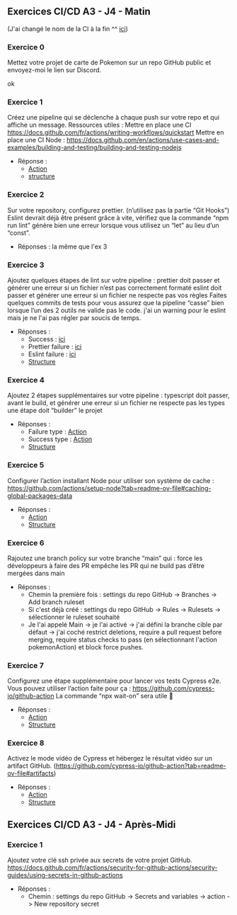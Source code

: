 ## Exercices CI/CD A3 - J4 - Matin
(J'ai changé le nom de la CI à la fin ^^ [ici](https://github.com/Adambizien/PokemonDex/blob/37bccace830fc07bf54d5786d0ec2550bb600e00/.github/workflows/pokemonAction.yml))
### Exercice 0
  Mettez votre projet de carte de Pokemon sur un repo GitHub public et envoyez-moi le lien sur Discord.
  
  ok 
### Exercice 1
  Créez une pipeline qui se déclenche à chaque push sur votre repo et qui affiche un message.
  Ressources utiles :
  Mettre en place une CI https://docs.github.com/fr/actions/writing-workflows/quickstart
  Mettre en place une CI Node : https://docs.github.com/en/actions/use-cases-and-examples/building-and-testing/building-and-testing-nodejs 

  - Réponse :
    - [Action](https://github.com/Adambizien/PokemonDex/actions/runs/11969897278)
    - [structure](https://github.com/Adambizien/PokemonDex/blob/cf9a758857a9f1844d1875edabfb023b34764c47/.github/workflows/test.yml)

 
### Exercice 2
  Sur votre repository, configurez prettier. (n’utilisez pas la partie “Git Hooks”)
  Eslint devrait déjà être présent grâce à vite, vérifiez que la commande “npm run lint” génère bien une erreur lorsque vous utilisez un “let” au lieu d’un “const”.
  
 - Réponses : 
      la même que l'ex 3
  
### Exercice 3
  Ajoutez quelques étapes de lint sur votre pipeline :
  prettier doit passer et générer une erreur si un fichier n’est pas correctement formaté
  eslint doit passer et générer une erreur si un fichier ne respecte pas vos règles
  Faites quelques commits de tests pour vous assurez que la pipeline “casse” bien lorsque l’un des 2 outils ne valide pas le code.
j'ai un warning pour le eslint mais je ne l'ai pas régler par soucis de temps.
- Réponses :
  - Success : [ici](https://github.com/Adambizien/PokemonDex/actions/runs/11970345324)
  - Prettier failure : [ici](https://github.com/Adambizien/PokemonDex/actions/runs/11970373305)
  - Eslint failure : [ici](https://github.com/Adambizien/PokemonDex/actions/runs/11970412385)
  - [Structure](https://github.com/Adambizien/PokemonDex/blob/27bbe10da90cfd569e05dde348d669b2c9f636b8/.github/workflows/test.yml)

  
### Exercice 4
Ajoutez 2 étapes supplémentaires sur votre pipeline :
typescript doit passer, avant le build, et générer une erreur si un fichier ne respecte pas les types
une étape doit “builder” le projet

- Réponses :
  - Failure type : [Action](https://github.com/Adambizien/PokemonDex/actions/runs/11971443009/job/33376280340)
  - Success type :  [Action](https://github.com/Adambizien/PokemonDex/actions/runs/11971475063/job/33376378352)
  - [Structure](https://github.com/Adambizien/PokemonDex/blob/44e383283bb63e2acf27c590b4b091b677562deb/.github/workflows/pokemonAction.yml)
  
  
### Exercice 5
Configurer l’action installant Node pour utiliser son système de cache : https://github.com/actions/setup-node?tab=readme-ov-file#caching-global-packages-data 

- Réponses :
  - [Action](https://github.com/Adambizien/PokemonDex/actions/runs/11971779986/job/33377298437)
  - [Structure](https://github.com/Adambizien/PokemonDex/blob/414e312b1e49d9eb1a1d3314cc547b4b5f74bcec/.github/workflows/pokemonAction.yml)


### Exercice 6
Rajoutez une branch policy sur votre branche “main” qui :
force les développeurs à faire des PR
empêche les PR qui ne build pas d’être mergées dans main

- Réponses :
  - Chemin la première fois : settings du repo GitHub -> Branches -> Add branch ruleset
  - Si c'est déjà créé : settings du repo GitHub -> Rules -> Rulesets -> sélectionner le ruleset souhaité
  - Je l'ai appelé Main -> je l'ai activé -> j'ai défini la branche cible par défaut -> j'ai coché restrict deletions, require a pull request before merging, require status checks to pass (en sélectionnant l'action pokemonAction) et block force pushes.
    
 
### Exercice 7
Configurez une étape supplémentaire pour lancer vos tests Cypress e2e.
Vous pouvez utiliser l’action faite pour ça : https://github.com/cypress-io/github-action 
La commande “npx wait-on” sera utile 🙂

- Réponses :
  - [Action](https://github.com/Adambizien/PokemonDex/actions/runs/11972529516/job/33379623988)
  - [Structure](https://github.com/Adambizien/PokemonDex/blob/7912ae00fe180260a79be899c60906cf9432ead7/.github/workflows/pokemonAction.yml)

### Exercice 8
Activez le mode vidéo de Cypress et hébergez le résultat vidéo sur un artifact GitHub.
(https://github.com/cypress-io/github-action?tab=readme-ov-file#artifacts)

- Réponses : 
  - [Action](https://github.com/Adambizien/PokemonDex/actions/runs/11973603234)
  - [Structure](https://github.com/Adambizien/PokemonDex/blob/95631f5865200b646dc02449b2399d8c7a6348aa/.github/workflows/pokemonAction.yml)

## Exercices CI/CD A3 - J4 - Après-Midi
### Exercice 1
Ajoutez votre clé ssh privée aux secrets de votre projet GitHub.
https://docs.github.com/fr/actions/security-for-github-actions/security-guides/using-secrets-in-github-actions 

- Réponses :
  - Chemin :  settings du repo GitHub -> Secrets and variables -> action -> New repository secret
